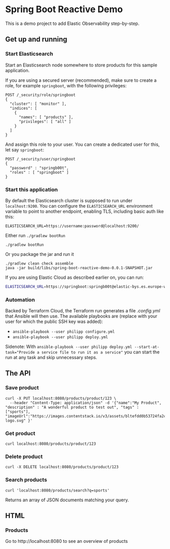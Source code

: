 # Spring Boot Reactive Demo

This is a demo project to add Elastic Observability step-by-step.

## Get up and running

### Start Elasticsearch

Start an Elasticsearch node somewhere to store products for this sample
application.

If you are using a secured server (recommended), make sure to create a role,
for example `springboot`, with the following privileges:

```
POST /_security/role/springboot
{
  "cluster": [ "monitor" ],
  "indices": [
    {
      "names": [ "products" ],
      "privileges": [ "all" ]
    }
  ]
}
```

And assign this role to your user. You can create a dedicated user for this, let say `springboot`:

```
POST /_security/user/springboot
{
  "password" : "springb00t",
  "roles" : [ "springboot" ]
}
```

### Start this application

By default the Elasticsearch cluster is supposed to run under
`localhost:9200`. You can configure the `ELASTICSEARCH_URL` environment
variable to point to another endpoint, enabling TLS, including basic auth
like this:

```
ELASTICSEARCH_URL=https://username:password@localhost:9200/
```

Either run `./gradlew bootRun`

```
./gradlew bootRun
```

Or you package the jar and run it

```
./gradlew clean check assemble
java -jar build/libs/spring-boot-reactive-demo-0.0.1-SNAPSHOT.jar
```

If you are using Elastic Cloud as described earlier on, you can run:

```sh
ELASTICSEARCH_URL=https://springboot:springb00t@elastic-bys.es.europe-west1.gcp.cloud.es.io:9243/ ./gradlew bootRun
```

### Automation

Backed by Terraform Cloud, the Terraform run generates a file *.config.yml* that Ansible will then use. The available playbooks are (replace with your user for which the public SSH key was added):

* `ansible-playbook --user philipp configure.yml`
* `ansible-playbook --user philipp deploy.yml`

Sidenote: With `ansible-playbook --user philipp deploy.yml --start-at-task="Provide a service file to run it as a service"` you can start the run at any task and skip unnecessary steps.

## The API

### Save product

```
curl -X PUT localhost:8080/products/product/123 \
  --header "Content-Type: application/json" -d '{"name":"My Product", "description" : "A wonderful product to test out", "tags" : ["sports"], "imageUrl":"https://images.contentstack.io/v3/assets/bltefdd0b53724fa2ce/blt280217a63b82a734/5bbdaacf63ed239936a7dd56/elastic-logo.svg" }'
```

### Get product

```
curl localhost:8080/products/product/123
```

### Delete product

```
curl -X DELETE localhost:8080/products/product/123
```

### Search products

```
curl 'localhost:8080/products/search?q=sports'
```

Returns an array of JSON documents matching your query.

## HTML

### Products

Go to http://localhost:8080 to see an overview of products

